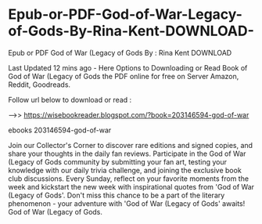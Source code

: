 # Epub-or-PDF-God-of-War-Legacy-of-Gods-By-Rina-Kent-DOWNLOAD-
Epub or PDF God of War (Legacy of Gods By : Rina Kent DOWNLOAD 

Last Updated 12 mins ago - Here Options to Downloading or Read Book of God of War (Legacy of Gods the PDF online for free on Server Amazon, Reddit, Goodreads.
 
Follow url below to download or read :
 
-->> https://wisebookreader.blogspot.com/?book=203146594-god-of-war
 
ebooks 203146594-god-of-war
 
Join our Collector's Corner to discover rare editions and signed copies, and share your thoughts in the daily fan reviews.
Participate in the God of War (Legacy of Gods community by submitting your fan art, testing your knowledge with our daily trivia challenge, and joining the exclusive book club discussions.
Every Sunday, reflect on your favorite moments from the week and kickstart the new week with inspirational quotes from 'God of War (Legacy of Gods'. Don't miss this chance to be a part of the literary phenomenon - your adventure with 'God of War (Legacy of Gods' awaits! God of War (Legacy of Gods.
